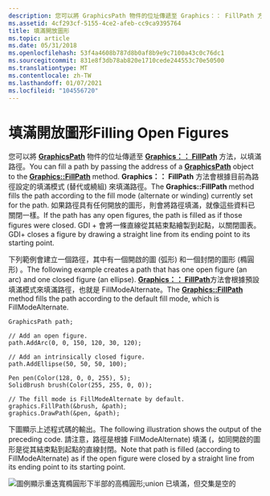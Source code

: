 ```yaml
---
description: 您可以將 GraphicsPath 物件的位址傳遞至 Graphics：： FillPath 方法，以填滿路徑。
ms.assetid: 4cf293cf-5155-4ce2-afeb-cc9ca9395764
title: 填滿開放圖形
ms.topic: article
ms.date: 05/31/2018
ms.openlocfilehash: 53f4a4608b787d8b0af8b9e9c7100a43c0c76dc1
ms.sourcegitcommit: 831e8f3db78ab820e1710cede244553c70e50500
ms.translationtype: MT
ms.contentlocale: zh-TW
ms.lasthandoff: 01/07/2021
ms.locfileid: "104556720"
---
```

# <a name="filling-open-figures"></a><span data-ttu-id="63687-103">填滿開放圖形</span><span class="sxs-lookup"><span data-stu-id="63687-103">Filling Open Figures</span></span>

<span data-ttu-id="63687-104">您可以將 [**GraphicsPath**](/windows/desktop/api/gdipluspath/nl-gdipluspath-graphicspath) 物件的位址傳遞至 [**Graphics：： FillPath**](/windows/desktop/api/Gdiplusgraphics/nf-gdiplusgraphics-graphics-fillpath) 方法，以填滿路徑。</span><span class="sxs-lookup"><span data-stu-id="63687-104">You can fill a path by passing the address of a [**GraphicsPath**](/windows/desktop/api/gdipluspath/nl-gdipluspath-graphicspath) object to the [**Graphics::FillPath**](/windows/desktop/api/Gdiplusgraphics/nf-gdiplusgraphics-graphics-fillpath) method.</span></span> <span data-ttu-id="63687-105">**Graphics：： FillPath** 方法會根據目前為路徑設定的填滿模式 (替代或繞組) 來填滿路徑。</span><span class="sxs-lookup"><span data-stu-id="63687-105">The **Graphics::FillPath** method fills the path according to the fill mode (alternate or winding) currently set for the path.</span></span> <span data-ttu-id="63687-106">如果路徑具有任何開放的圖形，則會將路徑填滿，就像這些資料已關閉一樣。</span><span class="sxs-lookup"><span data-stu-id="63687-106">If the path has any open figures, the path is filled as if those figures were closed.</span></span> <span data-ttu-id="63687-107">GDI + 會將一條直線從其結束點繪製到起點，以關閉圖表。</span><span class="sxs-lookup"><span data-stu-id="63687-107">GDI+ closes a figure by drawing a straight line from its ending point to its starting point.</span></span>

<span data-ttu-id="63687-108">下列範例會建立一個路徑，其中有一個開啟的圖 (弧形) 和一個封閉的圖形 (橢圓形) 。</span><span class="sxs-lookup"><span data-stu-id="63687-108">The following example creates a path that has one open figure (an arc) and one closed figure (an ellipse).</span></span> <span data-ttu-id="63687-109">[**Graphics：： FillPath**](/windows/desktop/api/Gdiplusgraphics/nf-gdiplusgraphics-graphics-fillpath)方法會根據預設填滿模式來填滿路徑，也就是 FillModeAlternate。</span><span class="sxs-lookup"><span data-stu-id="63687-109">The [**Graphics::FillPath**](/windows/desktop/api/Gdiplusgraphics/nf-gdiplusgraphics-graphics-fillpath) method fills the path according to the default fill mode, which is FillModeAlternate.</span></span>


```
GraphicsPath path;

// Add an open figure.
path.AddArc(0, 0, 150, 120, 30, 120);

// Add an intrinsically closed figure.
path.AddEllipse(50, 50, 50, 100);

Pen pen(Color(128, 0, 0, 255), 5);
SolidBrush brush(Color(255, 255, 0, 0));

// The fill mode is FillModeAlternate by default.
graphics.FillPath(&brush, &path);
graphics.DrawPath(&pen, &path);
```



<span data-ttu-id="63687-110">下圖顯示上述程式碼的輸出。</span><span class="sxs-lookup"><span data-stu-id="63687-110">The following illustration shows the output of the preceding code.</span></span> <span data-ttu-id="63687-111">請注意，路徑是根據 FillModeAlternate) 填滿 (，如同開啟的圖形是從其結束點到起點的直線封閉。</span><span class="sxs-lookup"><span data-stu-id="63687-111">Note that path is filled (according to FillModeAlternate) as if the open figure were closed by a straight line from its ending point to its starting point.</span></span>

![圖例顯示重迭寬橢圓形下半部的高橢圓形;union 已填滿，但交集是空的](images/fillopenpath.png)

 

 



